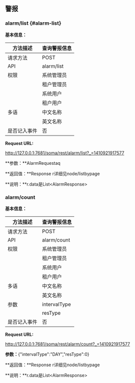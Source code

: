 ## 警报

### alarm/list {#alarm-list}

**基本信息：**

| 方法描述 | 查询警报信息 |
| --- | --- |
| 请求方法 | POST |
| API | alarm/list |
| 权限 | 系统管理员 | 是 |
|  | 租户管理员 | 是 |
|  | 系统用户 | 是 |
|  | 租户用户 | 是 |
| 多语 | 中文名称 | 查询警报信息 |
|  | 英文名称 | Query alrams by condition |
| 是否记入事件 | 否 |

**Request URL:**

http://127.0.0.1:7681/soma/rest/alarm/list?_=1410921917577

**参数：**AlarmRequestaq

**返回值：**Response r详细见node/listbypage

**说明：**r.data是List&lt;AlarmResponse&gt;

### alarm/count

**基本信息：**

| 方法描述 | 查询警报信息 |
| --- | --- |
| 请求方法 | POST |
| API | alarm/count |
| 权限 | 系统管理员 | 是 |
|  | 租户管理员 | 是 |
|  | 系统用户 | 是 |
|  | 租户用户 | 是 |
| 多语 | 中文名称 | 查询警报信息 |
|  | 英文名称 | Query alrams by condition |
| 参数 | intervalType | "HOUR","DAY","WEEK","MONTH","YEAR" |
|  | resType | 节点:"0",服务："1",应用："2" |
| 是否记入事件 | 否 |

**Request URL:**

http://127.0.0.1:7681/soma/rest/alarm/count?_=1410921917577

**参数：**{"intervalType":"DAY","resType":0}

**返回值：**Response r详细见node/listbypage

**说明：**r.data是List&lt;AlarmResponse&gt;